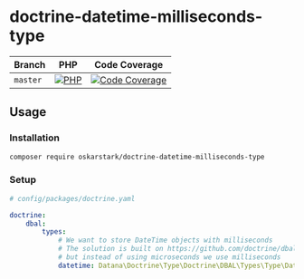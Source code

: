 # doctrine-datetime-milliseconds-type

| Branch    | PHP                                         | Code Coverage                                        |
|-----------|---------------------------------------------|------------------------------------------------------|
| `master`  | [![PHP][build-status-master-php]][actions]  | [![Code Coverage][coverage-status-master]][codecov]  |

## Usage

### Installation

```bash
composer require oskarstark/doctrine-datetime-milliseconds-type
```



### Setup
```yaml
# config/packages/doctrine.yaml

doctrine:
    dbal:
        types:
            # We want to store DateTime objects with milliseconds
            # The solution is built on https://github.com/doctrine/dbal/issues/2873#issuecomment-701052412
            # but instead of using microseconds we use milliseconds
            datetime: Datana\Doctrine\Type\Doctrine\DBAL\Types\Type\DateTimeMillisecondsType
```

[build-status-master-php]: https://github.com/oskarstark/doctrine-datetime-milliseconds-type/workflows/PHP/badge.svg?branch=master
[coverage-status-master]: https://codecov.io/gh/oskarstark/doctrine-datetime-milliseconds-type/branch/master/graph/badge.svg

[actions]: https://github.com/oskarstark/doctrine-datetime-milliseconds-type/actions
[codecov]: https://codecov.io/gh/oskarstark/doctrine-datetime-milliseconds-type
